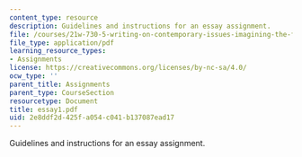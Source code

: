 ```yaml
---
content_type: resource
description: Guidelines and instructions for an essay assignment.
file: /courses/21w-730-5-writing-on-contemporary-issues-imagining-the-future-fall-2007/2e8ddf2d425fa054c041b137087ead17_essay1.pdf
file_type: application/pdf
learning_resource_types:
- Assignments
license: https://creativecommons.org/licenses/by-nc-sa/4.0/
ocw_type: ''
parent_title: Assignments
parent_type: CourseSection
resourcetype: Document
title: essay1.pdf
uid: 2e8ddf2d-425f-a054-c041-b137087ead17
---
```

Guidelines and instructions for an essay assignment.